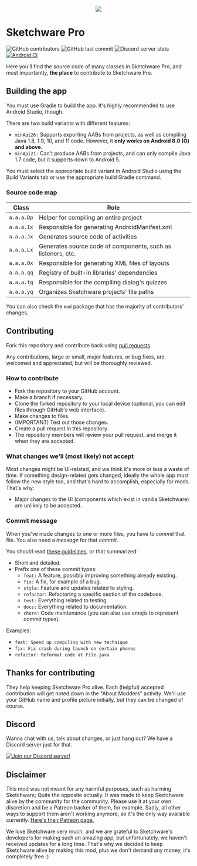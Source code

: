 <p align="center">
    <img src="assets/Sketchware-Pro.png" />
</p>

# Sketchware Pro
![GitHub contributors](https://img.shields.io/github/contributors/Sketchware-Pro/Sketchware-Pro) ![GitHub last commit](https://img.shields.io/github/last-commit/Sketchware-Pro/Sketchware-Pro) ![Discord server stats](https://img.shields.io/discord/790686719753846785)
[![Android CI](https://github.com/DereckySany/Sketchware-Pro-aapt1_aapt2_multilib/actions/workflows/android.yml/badge.svg)](https://github.com/DereckySany/Sketchware-Pro-aapt1_aapt2_multilib/actions/workflows/android.yml)

Here you'll find the source code of many classes in Sketchware Pro, and most importantly, **the
place** to contribute to Sketchware Pro.

## Building the app

You must use Gradle to build the app. It's highly recommended to use Android Studio, though.

There are two build variants with different features:

 - `minApi26:` Supports exporting AABs from projects, as well as compiling Java 1.8, 1.9, 10, and 11 code.
However, it **only works on Android 8.0 (O) and above**.
 - `minApi21:` Can't produce AABs from projects, and can only compile Java 1.7 code, but it supports down to Android 5.

You must select the appropriate build variant in Android Studio using the Build Variants tab
or use the appropriate build Gradle command.

### Source code map

| Class | Role |
| ----- | ---- |
| `a.a.a.Dp` | Helper for compiling an entire project |
| `a.a.a.Ix` | Responsible for generating AndroidManifest.xml |
| `a.a.a.Jx` | Generates source code of activities |
| `a.a.a.Lx` | Generates source code of components, such as listeners, etc. |
| `a.a.a.Ox` | Responsible for generating XML files of layouts |
| `a.a.a.qq` | Registry of built-in libraries' dependencies |
| `a.a.a.tq` | Responsible for the compiling dialog's quizzes |
| `a.a.a.yq` | Organizes Sketchware projects' file paths |

You can also check the `mod` package that has the majority of contributors' changes.

## Contributing

Fork this repository and contribute back using
[pull requests](https://github.com/Sketchware-Pro/Sketchware-Pro/pulls).

Any contributions, large or small, major features, or bug fixes, are welcomed and appreciated, but will
be thoroughly reviewed.

### How to contribute

- Fork the repository to your GitHub account.
- Make a branch if necessary.
- Clone the forked repository to your local device (optional, you can edit files through GitHub's web interface).
- Make changes to files.
- (IMPORTANT) Test out those changes.
- Create a pull request in this repository.
- The repository members will review your pull request, and merge it when they are accepted.

### What changes we'll (most likely) not accept

Most changes might be UI-related, and we think it's more or less a waste of time. If something design-related gets changed,
ideally the whole app must follow the new style too, and that's hard to accomplish, especially for mods. That's why:

- Major changes to the UI (components which exist in vanilla Sketchware) are unlikely to be accepted.

### Commit message

When you've made changes to one or more files, you have to *commit* that file. You also need a
*message* for that *commit*.

You should read [these guidelines](https://www.freecodecamp.org/news/writing-good-commit-messages-a-practical-guide/), or that summarized:

- Short and detailed.
- Prefix one of these commit types:
   - `feat:` A feature, possibly improving something already existing.
   - `fix:` A fix, for example of a bug.
   - `style:` Feature and updates related to styling.
   - `refactor:` Refactoring a specific section of the codebase.
   - `test:` Everything related to testing.
   - `docs:` Everything related to documentation.
   - `chore:` Code maintenance (you can also use emojis to represent commit types).

Examples:
 - `feat: Speed up compiling with new technique`
 - `fix: Fix crash during launch on certain phones`
 - `refactor: Reformat code at File.java`


## Thanks for contributing
They help keeping Sketchware Pro alive. Each (helpful) accepted contribution will get noted down in the "About Modders" activity. We'll use your GitHub name and profile picture initially, but they can be
changed of course.

## Discord
Wanna chat with us, talk about changes, or just hang out? We have a Discord server just for that.

[![Join our Discord server!](https://invidget.switchblade.xyz/kq39yhT4rX)](http://discord.gg/kq39yhT4rX)

## Disclaimer
This mod was not meant for any harmful purposes, such as harming Sketchware; Quite the opposite actually.
It was made to keep Sketchware alive by the community for the community. Please use it at your own discretion
and be a Patreon backer of them, for example. Sadly, all other ways to support them aren't working anymore,
so it's the only way available currently.
[Here's their Patreon page.](https://www.patreon.com/sketchware)

We love Sketchware very much, and we are grateful to Sketchware's developers for making such an amazing app, but unfortunately, we haven't received updates for a long time.
That's why we decided to keep Sketchware alive by making this mod, plus we don't demand any money, it's completely free :)
